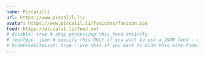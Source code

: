 ```yaml
---
name: Piccalilli
url: https://www.piccalil.li/
avatar: https://www.piccalil.li/favicons/favicon.ico
feed: https://piccalil.li/feed.xml
# disable: true # skip processing this feed entirely
# feedType: json # specify this ONLY if you want to use a JSON feed - defaults to RSS / Atom
# hideFromSiteList: true - use this if you want to hide this site from the list of sites on this page: https://eleventy-m10y.lkmt.us/sites/
---
```

